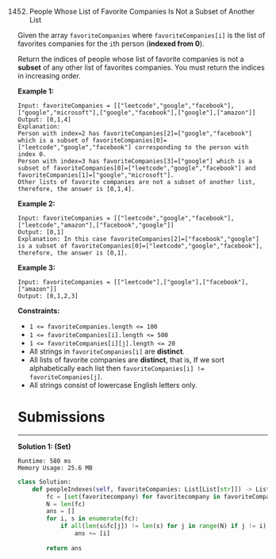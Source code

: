 1452. People Whose List of Favorite Companies Is Not a Subset of Another List

Given the array `favoriteCompanies` where `favoriteCompanies[i]` is the list of favorites companies for the `i`th person (**indexed from 0**).

Return the indices of people whose list of favorite companies is not a **subset** of any other list of favorites companies. You must return the indices in increasing order.

 

**Example 1:**
```
Input: favoriteCompanies = [["leetcode","google","facebook"],["google","microsoft"],["google","facebook"],["google"],["amazon"]]
Output: [0,1,4] 
Explanation: 
Person with index=2 has favoriteCompanies[2]=["google","facebook"] which is a subset of favoriteCompanies[0]=["leetcode","google","facebook"] corresponding to the person with index 0. 
Person with index=3 has favoriteCompanies[3]=["google"] which is a subset of favoriteCompanies[0]=["leetcode","google","facebook"] and favoriteCompanies[1]=["google","microsoft"]. 
Other lists of favorite companies are not a subset of another list, therefore, the answer is [0,1,4].
```

**Example 2:**
```
Input: favoriteCompanies = [["leetcode","google","facebook"],["leetcode","amazon"],["facebook","google"]]
Output: [0,1] 
Explanation: In this case favoriteCompanies[2]=["facebook","google"] is a subset of favoriteCompanies[0]=["leetcode","google","facebook"], therefore, the answer is [0,1].
```

**Example 3:**
```
Input: favoriteCompanies = [["leetcode"],["google"],["facebook"],["amazon"]]
Output: [0,1,2,3]
```

**Constraints:**

* `1 <= favoriteCompanies.length <= 100`
* `1 <= favoriteCompanies[i].length <= 500`
* `1 <= favoriteCompanies[i][j].length <= 20`
* All strings in `favoriteCompanies[i]` are **distinct**.
* All lists of favorite companies are **distinct**, that is, If we sort alphabetically each list then `favoriteCompanies[i] != favoriteCompanies[j]`.
* All strings consist of lowercase English letters only.

# Submissions
---
**Solution 1: (Set)**
```
Runtime: 580 ms
Memory Usage: 25.6 MB
```
```python
class Solution:
    def peopleIndexes(self, favoriteCompanies: List[List[str]]) -> List[int]:
        fc = [set(favoritecompany) for favoritecompany in favoriteCompanies]
        N = len(fc)
        ans = []
        for i, s in enumerate(fc):
            if all(len(s&fc[j]) != len(s) for j in range(N) if j != i):
                ans += [i]
                
        return ans
```